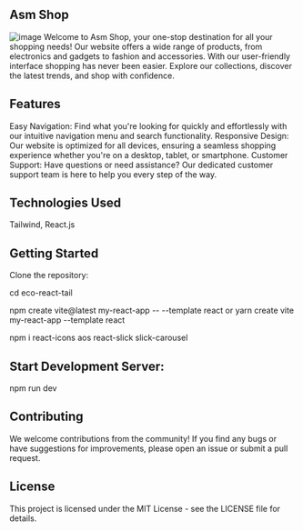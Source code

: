 ##   Asm  Shop
![image](https://github.com/asm2212/eco-react-tail/assets/146835831/0867154f-da30-4256-96e1-f1ba5b93bb79)
Welcome to Asm Shop, your one-stop destination for all your shopping needs! Our website offers a wide range of products, from electronics and gadgets to fashion and accessories. With our user-friendly interface shopping has never been easier. Explore our collections, discover the latest trends, and shop with confidence.

##  Features

Easy Navigation: Find what you're looking for quickly and effortlessly with our intuitive navigation menu and search functionality.
Responsive Design: Our website is optimized for all devices, ensuring a seamless shopping experience whether you're on a desktop, tablet, or smartphone.
Customer Support: Have questions or need assistance? Our dedicated customer support team is here to help you every step of the way.
##  Technologies Used
Tailwind, React.js

##  Getting Started
Clone the repository:

cd eco-react-tail

npm create vite@latest my-react-app -- --template react
or
yarn create vite my-react-app --template react

npm i
react-icons
aos
react-slick
slick-carousel

##  Start Development Server:

npm run dev

##  Contributing
We welcome contributions from the community! If you find any bugs or have suggestions for improvements, please open an issue or submit a pull request.

##  License
This project is licensed under the MIT License - see the LICENSE file for details.
